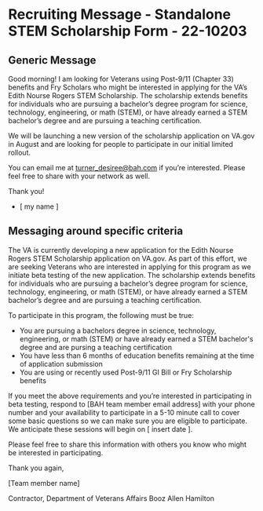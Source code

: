 # Recruiting Message - Standalone STEM Scholarship Form - 22-10203

## Generic Message

Good morning! I am looking for Veterans using Post-9/11 (Chapter 33) benefits and Fry Scholars who might be interested in applying for the VA’s Edith Nourse Rogers STEM Scholarship. The scholarship extends benefits for individuals who are pursuing a bachelor’s degree program for science, technology, engineering, or math (STEM), or have already earned a STEM bachelor’s degree and are pursuing a teaching certification.

We will be launching a new version of the scholarship application on VA.gov in August and are looking for people to participate in our initial limited rollout.

You can email me at turner_desiree@bah.com if you’re interested. Please feel free to share with your network as well. 

Thank you!

- [ my name ]


## Messaging around specific criteria 
The VA is currently developing a new application for the Edith Nourse Rogers STEM Scholarship application on VA.gov. As part of this effort, we are seeking Veterans who are interested in applying for this program as we initiate beta testing of the new application. The scholarship extends benefits for individuals who are pursuing a bachelor’s degree program for science, technology, engineering, or math (STEM), or have already earned a STEM bachelor’s degree and are pursuing a teaching certification. 

To participate in this program, the following must be true:

- You are pursuing a bachelors degree in science, technology, engineering, or math (STEM) or have already earned a STEM bachelor's degree and are pursing a teaching certification
- You have less than 6 months of education benefits remaining at the time of application submission
- You are using or recently used Post-9/11 GI Bill or Fry Scholarship benefits

If you meet the above requirements and you’re interested in participating in beta testing, respond to [BAH team member email address] with your phone number and your availability to participate in a 5-10 minute call to cover some basic questions so we can make sure you are eligible to participate. We anticipate these sessions will begin on [ insert date ].

Please feel free to share this information with others you know who might be interested in participating.

Thank you again,

[Team member name]

Contractor, Department of Veterans Affairs Booz Allen Hamilton
